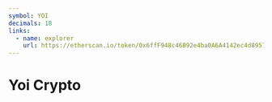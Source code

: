 ```yaml
---
symbol: YOI
decimals: 18
links:
  - name: explorer
    url: https://etherscan.io/token/0x6ffF948c46B92e4ba0A6A4142ec4d895785aFE19
---
```


# Yoi Crypto
